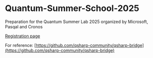 # Quantum-Summer-School-2025
Preparation for the Quantum Summer Lab 2025 organized by Microsoft, Pasqal and Cronos

[Registration page](https://micronos.be/quantum-summer-lab/)

For reference: [https://github.com/qsharp-community/qsharp-bridge](https://github.com/qsharp-community/qsharp-bridge)